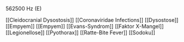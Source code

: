562500 Hz (E)

[[Cleidocranial Dysostosis]]
[[Coronaviridae Infections]]
[[Dysostose]]
[[Empyem]]
[[Empyem]]
[[Evans-Syndrom]]
[[Faktor X-Mangel]]
[[Legionellose]]
[[Pyothorax]]
[[Ratte-Bite Fever]]
[[Sodoku]]